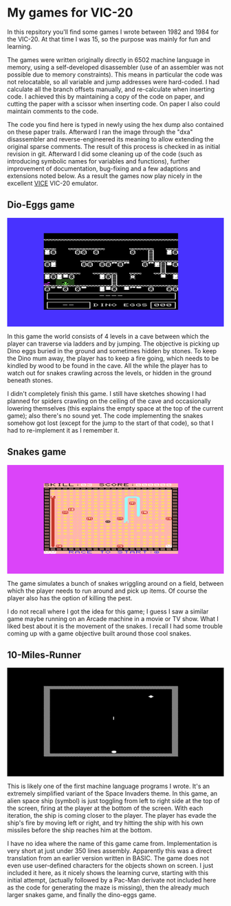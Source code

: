 # My games for VIC-20

In this repsitory you'll find some games I wrote between 1982 and 1984 for the
VIC-20. At that time I was 15, so the purpose was mainly for fun and learning.

The games were written originally directly in 6502 machine language in memory,
using a self-developed disassembler (use of an assembler was not possible due
to memory constraints). This means in particular the code was not relocatable,
so all variable and jump addresses were hard-coded. I had calculate all the
branch offsets manually, and re-calculate when inserting code. I achieved this
by maintaining a copy of the code on paper, and cutting the paper with a
scissor when inserting code. On paper I also could maintain comments to the
code.

The code you find here is typed in newly using the hex dump also contained on
these paper trails. Afterward I ran the image through the "dxa" disassembler
and reverse-engineered its meaning to allow extending the original sparse
comments. The result of this process is checked in as initial revision in git.
Afterward I did some cleaning up of the code (such as introducing symbolic names
for variables and functions), further improvement of documentation, bug-fixing
and a few adaptions and extensions noted below. As a result the games now play
nicely in the excellent [VICE](http://vice-emu.sourceforge.net/) VIC-20
emulator.

## Dio-Eggs game

<IMG ALIGN="center" SRC="images/egg_snap_start.png" ALT="Screenshot Dino-Eggs game">

In this game the world consists of 4 levels in a cave between which the
player can traverse via ladders and by jumping. The objective is picking
up Dino eggs buried in the ground and sometimes hidden by stones. To
keep the Dino mum away, the player has to keep a fire going, which needs
to be kindled by wood to be found in the cave. All the while the player
has to watch out for snakes crawling across the levels, or hidden in
the ground beneath stones.

I didn't completely finish this game. I still have sketches showing I had
planned for spiders crawling on the ceiling of the cave and occasionally
lowering themselves (this explains the empty space at the top of the current
game); also there's no sound yet. The code implementing the snakes somehow got
lost (except for the jump to the start of that code), so that I had to
re-implement it as I remember it.

## Snakes game

<IMG ALIGN="center" SRC="images/slg_snap_start.png" ALT="Screenshot Snakes game">

The game simulates a bunch of snakes wriggling around on a field, between which
the player needs to run around and pick up items. Of course the player also has
the option of killing the pest.

I do not recall where I got the idea for this game; I guess I saw a similar
game maybe running on an Arcade machine in a movie or TV show. What I liked
best about it is the movement of the snakes. I recall I had some trouble coming
up with a game objective built around those cool snakes.

## 10-Miles-Runner

<IMG ALIGN="center" SRC="images/10_miles_snap.png" ALT="Screenshot 10-Miles-Runner game">

This is likely one of the first machine language programs I wrote. It's an
extremely simplified variant of the Space Invaders theme. In this game, an
alien space ship (symbol) is just toggling from left to right side at the top
of the screen, firing at the player at the bottom of the screen. With each
iteration, the ship is coming closer to the player. The player has evade the
ship's fire by moving left or right, and try hitting the ship with his own
missiles before the ship reaches him at the bottom.

I have no idea where the name of this game came from. Implementation is very
short at just under 350 lines assembly. Apparently this was a direct
translation from an earlier version written in BASIC. The game does not even
use user-defined characters for the objects shown on screen. I just included it
here, as it nicely shows the learning curve, starting with this initial
attempt, (actually followed by a Pac-Man derivate not included here as the
code for generating the maze is missing), then the already much larger snakes
game, and finally the dino-eggs game.
